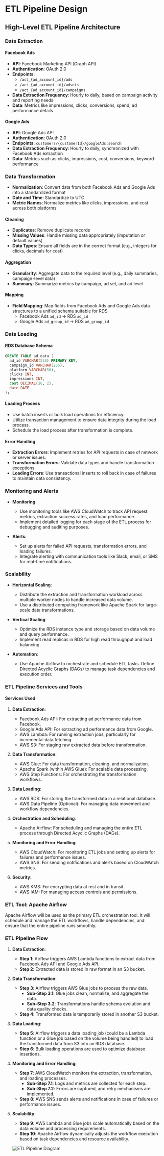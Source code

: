 # ETL Pipeline Design

## High-Level ETL Pipeline Architecture

### Data Extraction

#### Facebook Ads
- **API**: Facebook Marketing API (Graph API)
- **Authentication**: OAuth 2.0
- **Endpoints**: 
  - `/act_{ad_account_id}/ads`
  - `/act_{ad_account_id}/adsets`
  - `/act_{ad_account_id}/campaigns`
- **Data Extraction Frequency**: Hourly to daily, based on campaign activity and reporting needs
- **Data**: Metrics like impressions, clicks, conversions, spend, ad performance details

#### Google Ads
- **API**: Google Ads API
- **Authentication**: OAuth 2.0
- **Endpoints**: `customers/{customerId}/googleAds:search`
- **Data Extraction Frequency**: Hourly to daily, synchronized with Facebook Ads extraction
- **Data**: Metrics such as clicks, impressions, cost, conversions, keyword performance

### Data Transformation
- **Normalization**: Convert data from both Facebook Ads and Google Ads into a standardized format
- **Date and Time**: Standardize to UTC
- **Metric Names**: Normalize metrics like clicks, impressions, and cost across both platforms

#### Cleaning
- **Duplicates**: Remove duplicate records
- **Missing Values**: Handle missing data appropriately (imputation or default values)
- **Data Types**: Ensure all fields are in the correct format (e.g., integers for clicks, decimals for cost)

#### Aggregation
- **Granularity**: Aggregate data to the required level (e.g., daily summaries, campaign-level data)
- **Summary**: Summarize metrics by campaign, ad set, and ad level

#### Mapping
- **Field Mapping**: Map fields from Facebook Ads and Google Ads data structures to a unified schema suitable for RDS
  - Facebook Ads `ad_id` -> RDS `ad_id`
  - Google Ads `ad_group_id` -> RDS `ad_group_id`

### Data Loading

#### RDS Database Schema
```sql
CREATE TABLE ad_data (
  ad_id VARCHAR(255) PRIMARY KEY,
  campaign_id VARCHAR(255),
  platform VARCHAR(50),
  clicks INT,
  impressions INT,
  cost DECIMAL(10, 2),
  date DATE
);
```

#### Loading Process
- Use batch inserts or bulk load operations for efficiency.
- Utilize transaction management to ensure data integrity during the load process.
- Schedule the load process after transformation is complete.

#### Error Handling

- **Extraction Errors**: Implement retries for API requests in case of network or server issues.
- **Transformation Errors**: Validate data types and handle transformation exceptions.
- **Loading Errors**: Use transactional inserts to roll back in case of failures to maintain data consistency.

### Monitoring and Alerts

- **Monitoring**:
  - Use monitoring tools like AWS CloudWatch to track API request metrics, extraction success rates, and load performance.
  - Implement detailed logging for each stage of the ETL process for debugging and auditing purposes.

- **Alerts**:
  - Set up alerts for failed API requests, transformation errors, and loading failures.
  - Integrate alerting with communication tools like Slack, email, or SMS for real-time notifications.

### Scalability

- **Horizontal Scaling**:
  - Distribute the extraction and transformation workload across multiple worker nodes to handle increased data volume.
  - Use a distributed computing framework like Apache Spark for large-scale data transformations.

- **Vertical Scaling**:
  - Optimize the RDS instance type and storage based on data volume and query performance.
  - Implement read replicas in RDS for high read throughput and load balancing.

- **Automation**:
  - Use Apache Airflow to orchestrate and schedule ETL tasks. Define Directed Acyclic Graphs (DAGs) to manage task dependencies and execution order.

### ETL Pipeline Services and Tools

#### Services Used

1. **Data Extraction**:
   - Facebook Ads API: For extracting ad performance data from Facebook.
   - Google Ads API: For extracting ad performance data from Google.
   - AWS Lambda: For running extraction jobs, particularly for incremental data fetching.
   - AWS S3: For staging raw extracted data before transformation.

2. **Data Transformation**:
   - AWS Glue: For data transformation, cleaning, and normalization.
   - Apache Spark (within AWS Glue): For scalable data processing.
   - AWS Step Functions: For orchestrating the transformation workflows.

3. **Data Loading**:
   - AWS RDS: For storing the transformed data in a relational database.
   - AWS Data Pipeline (Optional): For managing data movement and workflow dependencies.

4. **Orchestration and Scheduling**:
   - Apache Airflow: For scheduling and managing the entire ETL process through Directed Acyclic Graphs (DAGs).

5. **Monitoring and Error Handling**:
   - AWS CloudWatch: For monitoring ETL jobs and setting up alerts for failures and performance issues.
   - AWS SNS: For sending notifications and alerts based on CloudWatch metrics.

6. **Security**:
   - AWS KMS: For encrypting data at rest and in transit.
   - AWS IAM: For managing access controls and permissions.

### ETL Tool: Apache Airflow

Apache Airflow will be used as the primary ETL orchestration tool. It will schedule and manage the ETL workflows, handle dependencies, and ensure that the entire pipeline runs smoothly.

### ETL Pipeline Flow

1. **Data Extraction**:
   - **Step 1**: Airflow triggers AWS Lambda functions to extract data from Facebook Ads API and Google Ads API.
   - **Step 2**: Extracted data is stored in raw format in an S3 bucket.

2. **Data Transformation**:
   - **Step 3**: Airflow triggers AWS Glue jobs to process the raw data.
     - **Sub-Step 3.1**: Glue jobs clean, normalize, and aggregate the data.
     - **Sub-Step 3.2**: Transformations handle schema evolution and data quality checks.
   - **Step 4**: Transformed data is temporarily stored in another S3 bucket.

3. **Data Loading**:
   - **Step 5**: Airflow triggers a data loading job (could be a Lambda function or a Glue job based on the volume being handled) to load the transformed data from S3 into an RDS database.
   - **Step 6**: Bulk loading operations are used to optimize database insertions.

4. **Monitoring and Error Handling**:
   - **Step 7**: AWS CloudWatch monitors the extraction, transformation, and loading processes.
     - **Sub-Step 7.1**: Logs and metrics are collected for each step.
     - **Sub-Step 7.2**: Errors are captured, and retry mechanisms are implemented.
   - **Step 8**: AWS SNS sends alerts and notifications in case of failures or performance issues.

5. **Scalability**:
   - **Step 9**: AWS Lambda and Glue jobs scale automatically based on the data volume and processing requirements.
   - **Step 10**: Apache Airflow dynamically adjusts the workflow execution based on task dependencies and resource availability.
  
   ![ETL Pipeline Diagram](../diagram/ETL_Pipeline_Diagram.png)
